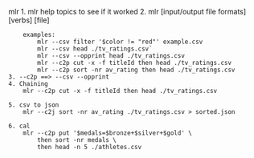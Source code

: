 mlr
	1. mlr help topics to see if it worked
	2. 	mlr [input/output file formats] [verbs] [file]

		examples: 
			mlr --csv filter '$color != "red"' example.csv
			mlr --csv head ./tv_ratings.csv`
			mlr --csv --opprint head ./tv_ratings.csv
			mlr --c2p cut -x -f titleId then head ./tv_ratings.csv
			mlr --c2p sort -nr av_rating then head ./tv_ratings.csv
    3. --c2p ==> --csv --opprint
	4. Chaining 
		mlr --c2p cut -x -f titleId then head ./tv_ratings.csv

	5. csv to json
		mlr --c2j sort -nr av_rating ./tv_ratings.csv > sorted.json

	6. cal
		mlr --c2p put '$medals=$bronze+$silver+$gold' \
    		then sort -nr medals \
    		then head -n 5 ./athletes.csv

